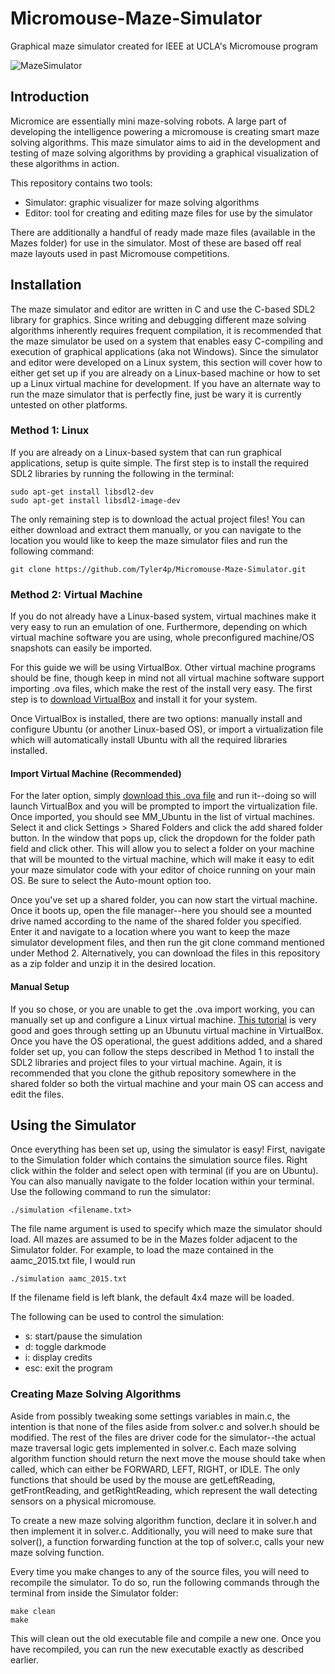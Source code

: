 # Micromouse-Maze-Simulator
Graphical maze simulator created for IEEE at UCLA's Micromouse program

![MazeSimulator](https://user-images.githubusercontent.com/13712871/108049026-9ceab000-6ffc-11eb-9b62-fb95c4ec89df.png)

## Introduction
Micromice are essentially mini maze-solving robots. A large part of developing the intelligence powering a micromouse is creating smart maze solving algorithms. This maze simulator aims to aid in the development and testing of maze solving algorithms by providing a graphical visualization of these algorithms in action.

This repository contains two tools:
- Simulator: graphic visualizer for maze solving algorithms
- Editor: tool for creating and editing maze files for use by the simulator

There are additionally a handful of ready made maze files (available in the Mazes folder) for use in the simulator. Most of these are based off real maze layouts used in past Micromouse competitions.

## Installation
The maze simulator and editor are written in C and use the C-based SDL2 library for graphics. Since writing and debugging different maze solving algorithms inherently requires frequent compilation, it is recommended that the maze simulator be used on a system that enables easy C-compiling and execution of graphical applications (aka not Windows). Since the simulator and editor were developed on a Linux system, this section will cover how to either get set up if you are already on a Linux-based machine or how to set up a Linux virtual machine for development. If you have an alternate way to run the maze simulator that is perfectly fine, just be wary it is currently untested on other platforms.

### Method 1: Linux
If you are already on a Linux-based system that can run graphical applications, setup is quite simple. The first step is to install the required SDL2 libraries by running the following in the terminal:

```
sudo apt-get install libsdl2-dev
sudo apt-get install libsdl2-image-dev
```

The only remaining step is to download the actual project files! You can either download and extract them manually, or you can navigate to the location you would like to keep the maze simulator files and run the following command:

```
git clone https://github.com/Tyler4p/Micromouse-Maze-Simulator.git
```

### Method 2: Virtual Machine
If you do not already have a Linux-based system, virtual machines make it very easy to run an emulation of one. Furthermore, depending on which virtual machine software you are using, whole preconfigured machine/OS snapshots can easily be imported.

For this guide we will be using VirtualBox. Other virtual machine programs should be fine, though keep in mind not all virtual machine software support importing .ova files, which make the rest of the install very easy. The first step is to [download VirtualBox](https://www.virtualbox.org/) and install it for your system.

Once VirtualBox is installed, there are two options: manually install and configure Ubuntu (or another Linux-based OS), or import a virtualization file which will automatically install Ubuntu with all the required libraries installed. 

#### Import Virtual Machine (Recommended)
For the later option, simply [download this .ova file](https://drive.google.com/file/d/1RxYdXluyUCeAe3fLh7dhtgh74nuaI9yY/view?usp=sharing) and run it--doing so will launch VirtualBox and you will be prompted to import the virtualization file. Once imported, you should see MM_Ubuntu in the list of virtual machines. Select it and click Settings > Shared Folders and click the add shared folder button. In the window that pops up, click the dropdown for the folder path field and click other. This will allow you to select a folder on your machine that will be mounted to the virtual machine, which will make it easy to edit your maze simulator code with your editor of choice running on your main OS. Be sure to select the Auto-mount option too.

Once you've set up a shared folder, you can now start the virtual machine. Once it boots up, open the file manager--here you should see a mounted drive named according to the name of the shared folder you specified. Enter it and navigate to a location where you want to keep the maze simulator development files, and then run the git clone command mentioned under Method 2. Alternatively, you can download the files in this repository as a zip folder and unzip it in the desired location.

#### Manual Setup
If you so chose, or you are unable to get the .ova import working, you can manually set up and configure a Linux virtual machine. [This tutorial](https://www.youtube.com/watch?v=x5MhydijWmc) is very good and goes through setting up an Ubunutu virtual machine in VirtualBox. Once you have the OS operational, the guest additions added, and a shared folder set up, you can follow the steps described in Method 1 to install the SDL2 libraries and project files to your virtual machine. Again, it is recommended that you clone the github repository somewhere in the shared folder so both the virtual machine and your main OS can access and edit the files.

## Using the Simulator
Once everything has been set up, using the simulator is easy! First, navigate to the Simulation folder which contains the simulation source files. Right click within the folder and select open with terminal (if you are on Ubuntu). You can also manually navigate to the folder location within your terminal. Use the following command to run the simulator:

```
./simulation <filename.txt>
```

The file name argument is used to specify which maze the simulator should load. All mazes are assumed to be in the Mazes folder adjacent to the Simulator folder. For example, to load the maze contained in the aamc_2015.txt file, I would run
```
./simulation aamc_2015.txt
```
If the filename field is left blank, the default 4x4 maze will be loaded.

The following can be used to control the simulation:
- s: start/pause the simulation
- d: toggle darkmode
- i: display credits
- esc: exit the program

### Creating Maze Solving Algorithms
Aside from possibly tweaking some settings variables in main.c, the intention is that none of the files aside from solver.c and solver.h should be modified. The rest of the files are driver code for the simulator--the actual maze traversal logic gets implemented in solver.c. Each maze solving algorithm function should return the next move the mouse should take when called, which can either be FORWARD, LEFT, RIGHT, or IDLE. The only functions that should be used by the mouse are getLeftReading, getFrontReading, and getRightReading, which represent the wall detecting sensors on a physical micromouse.

To create a new maze solving algorithm function, declare it in solver.h and then implement it in solver.c. Additionally, you will need to make sure that solver(), a function forwarding function at the top of solver.c, calls your new maze solving function.

Every time you make changes to any of the source files, you will need to recompile the simulator. To do so, run the following commands through the terminal from inside the Simulator folder:
```
make clean
make
```
This will clean out the old executable file and compile a new one. Once you have recompiled, you can run the new executable exactly as described earlier.

